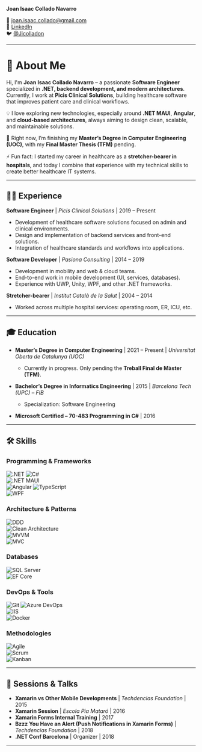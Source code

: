
**Joan Isaac Collado Navarro**  

📧 [joan.isaac.collado@gmail.com](mailto:joan.isaac.collado@gmail.com)  
🔗 [LinkedIn](https://www.linkedin.com/in/joan-isaac-collado-navarro-a8930430/)  
🐦 [@Jicolladon](https://twitter.com/Jicolladon)  

---

# 👋 About Me  

Hi, I'm **Joan Isaac Collado Navarro** – a passionate **Software Engineer** specialized in **.NET, backend development, and modern architectures**.  
Currently, I work at **Picis Clinical Solutions**, building healthcare software that improves patient care and clinical workflows.  

💡 I love exploring new technologies, especially around **.NET MAUI**, **Angular**, and **cloud-based architectures**, always aiming to design clean, scalable, and maintainable solutions.  

🌱 Right now, I’m finishing my **Master’s Degree in Computer Engineering (UOC)**, with my **Final Master Thesis (TFM)** pending.  

⚡ Fun fact: I started my career in healthcare as a **stretcher-bearer in hospitals**, and today I combine that experience with my technical skills to create better healthcare IT systems.  

---

## 🧑‍💻 Experience  

**Software Engineer** | *Picis Clinical Solutions* | 2019 – Present  
- Development of healthcare software solutions focused on admin and clinical environments.  
- Design and implementation of backend services and front-end solutions.
- Integration of healthcare standards and workflows into applications.   

**Software Developer** | *Pasiona Consulting* | 2014 – 2019  
- Development in mobility and web & cloud teams.
- End-to-end work in mobile development (UI, services, databases).  
- Experience with UWP, Unity, WPF, and other .NET frameworks.  

**Stretcher-bearer** | *Institut Català de la Salut* | 2004 – 2014  
- Worked across multiple hospital services: operating room, ER, ICU, etc.  

---

## 🎓 Education  

- **Master’s Degree in Computer Engineering** | 2021 – Present | *Universitat Oberta de Catalunya (UOC)*  
  - Currently in progress. Only pending the **Treball Final de Màster (TFM)**.  

- **Bachelor’s Degree in Informatics Engineering** | 2015 | *Barcelona Tech (UPC) – FIB*  
  - Specialization: Software Engineering  

- **Microsoft Certified – 70-483 Programming in C#** | 2016  

---


## 🛠 Skills  

### Programming & Frameworks  
![.NET](https://img.shields.io/badge/.NET-512BD4?style=for-the-badge&logo=dotnet&logoColor=white) 
![C#](https://img.shields.io/badge/C%23-239120?style=for-the-badge&logo=c-sharp&logoColor=white)  
![.NET MAUI](https://img.shields.io/badge/.NET%20MAUI-512BD4?style=for-the-badge&logo=dotnet&logoColor=white)  
![Angular](https://img.shields.io/badge/Angular-DD0031?style=for-the-badge&logo=angular&logoColor=white) 
![TypeScript](https://img.shields.io/badge/TypeScript-3178C6?style=for-the-badge&logo=typescript&logoColor=white)  
![WPF](https://img.shields.io/badge/WPF-512BD4?style=for-the-badge&logo=windows&logoColor=white) 

### Architecture & Patterns  
![DDD](https://img.shields.io/badge/Domain%20Driven%20Design-4B0082?style=for-the-badge)  
![Clean Architecture](https://img.shields.io/badge/Clean%20Architecture-228B22?style=for-the-badge)  
![MVVM](https://img.shields.io/badge/MVVM-008080?style=for-the-badge)  
![MVC](https://img.shields.io/badge/MVC-1E90FF?style=for-the-badge)  

### Databases  
![SQL Server](https://img.shields.io/badge/SQL%20Server-CC2927?style=for-the-badge&logo=microsoftsqlserver&logoColor=white)  
![EF Core](https://img.shields.io/badge/Entity%20Framework%20Core-68217A?style=for-the-badge&logo=dotnet&logoColor=white)  

### DevOps & Tools  
![Git](https://img.shields.io/badge/Git-F05032?style=for-the-badge&logo=git&logoColor=white) 
![Azure DevOps](https://img.shields.io/badge/Azure%20DevOps-0078D7?style=for-the-badge&logo=azuredevops&logoColor=white)  
![IIS](https://img.shields.io/badge/IIS-0078D7?style=for-the-badge&logo=windows&logoColor=white)  
![Docker](https://img.shields.io/badge/Docker-2496ED?style=for-the-badge&logo=docker&logoColor=white)  

### Methodologies  
![Agile](https://img.shields.io/badge/Agile-28A745?style=for-the-badge)  
![Scrum](https://img.shields.io/badge/Scrum-6DB33F?style=for-the-badge)  
![Kanban](https://img.shields.io/badge/Kanban-00BFFF?style=for-the-badge)  

---

## 🎤 Sessions & Talks  

- **Xamarin vs Other Mobile Developments** | *Techdencias Foundation* | 2015  
- **Xamarin Session** | *Escola Pia Mataró* | 2016  
- **Xamarin Forms Internal Training** | 2017  
- **Bzzz You Have an Alert (Push Notifications in Xamarin Forms)** | *Techdencias Foundation* | 2018  
- **.NET Conf Barcelona** | Organizer | 2018  

---
